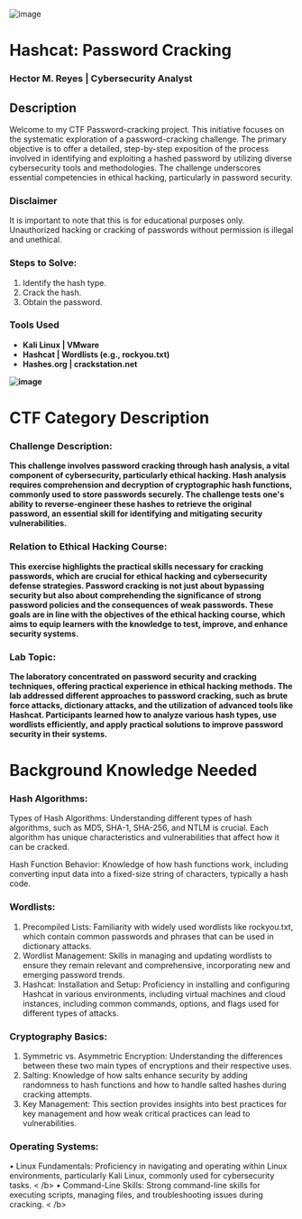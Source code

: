 ![image](https://github.com/user-attachments/assets/6759ec73-ccc1-4315-ad22-2bb3f6dd89bd)

# Hashcat: Password Cracking

<h3> Hector M. Reyes  | Cybersecurity Analyst  </h3>

## Description 
Welcome to my CTF Password-cracking project. This initiative focuses on the systematic exploration of a password-cracking challenge. The primary objective is to offer a detailed, step-by-step exposition of the process involved in identifying and exploiting a hashed password by utilizing diverse cybersecurity tools and methodologies. The challenge underscores essential competencies in ethical hacking, particularly in password security. 
<br/>

<h3> Disclaimer  </h3>
It is important to note that this is for educational purposes only. Unauthorized hacking or cracking of passwords without permission is illegal and unethical. </b> 

<h3> Steps to Solve: </h3>

1. Identify the hash type.
2. Crack the hash.
3. Obtain the password.

<h3> Tools Used </h3>

- <b> Kali Linux | VMware </b> 
- <b> Hashcat | Wordlists (e.g., rockyou.txt)
- <b> Hashes.org | crackstation.net </b>

 ![image](https://github.com/user-attachments/assets/88101787-265e-451e-a906-04b12e576587)



# CTF Category Description
### Challenge Description:
This challenge involves password cracking through hash analysis, a vital component of cybersecurity, particularly ethical hacking. Hash analysis requires comprehension and decryption of cryptographic hash functions, commonly used to store passwords securely. The challenge tests one's ability to reverse-engineer these hashes to retrieve the original password, an essential skill for identifying and mitigating security vulnerabilities.


### Relation to Ethical Hacking Course:
This exercise highlights the practical skills necessary for cracking passwords, which are crucial for ethical hacking and cybersecurity defense strategies. Password cracking is not just about bypassing security but also about comprehending the significance of strong password policies and the consequences of weak passwords. These goals are in line with the objectives of the ethical hacking course, which aims to equip learners with the knowledge to test, improve, and enhance security systems.


### Lab Topic:
The laboratory concentrated on password security and cracking techniques, offering practical experience in ethical hacking methods. The lab addressed different approaches to password cracking, such as brute force attacks, dictionary attacks, and the utilization of advanced tools like Hashcat. Participants learned how to analyze various hash types, use wordlists efficiently, and apply practical solutions to improve password security in their systems.

# Background Knowledge Needed

### Hash Algorithms: </b>

Types of Hash Algorithms: </b>
Understanding different types of hash algorithms, such as MD5, SHA-1, SHA-256, and NTLM is crucial. Each algorithm has unique characteristics and vulnerabilities that affect how it can be cracked.

Hash Function Behavior: </b>
Knowledge of how hash functions work, including converting input data into a fixed-size string of characters, typically a hash code.


### Wordlists: 
1.	Precompiled Lists: Familiarity with widely used wordlists like rockyou.txt, which contain common passwords and phrases that can be used in dictionary attacks.
2.	Wordlist Management: Skills in managing and updating wordlists to ensure they remain relevant and comprehensive, incorporating new and emerging password trends.
3.	Hashcat: Installation and Setup: Proficiency in installing and configuring Hashcat in various environments, including virtual machines and cloud instances, including common commands, options, and flags used for different types of attacks.

### Cryptography Basics:
1.	Symmetric vs. Asymmetric Encryption: Understanding the differences between these two main types of encryptions and their respective uses.
2.	Salting: Knowledge of how salts enhance security by adding randomness to hash functions and how to handle salted hashes during cracking attempts.
3.	Key Management: This section provides insights into best practices for key management and how weak critical practices can lead to vulnerabilities.


### Operating Systems: </b>
•	Linux Fundamentals: Proficiency in navigating and operating within Linux environments, particularly Kali Linux, commonly used for cybersecurity tasks. < /b>
•	Command-Line Skills: Strong command-line skills for executing scripts, managing files, and troubleshooting issues during cracking. < /b>


### 



### 



### 




### 



### 


### 


### 
